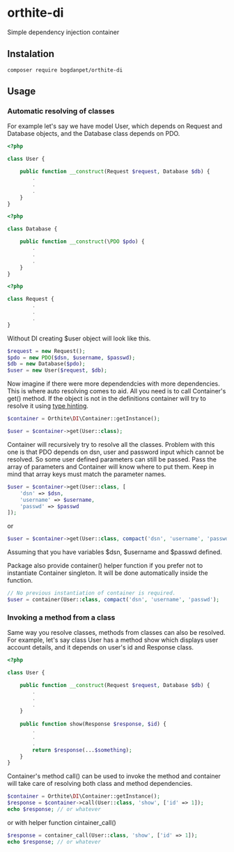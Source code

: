 # orthite-di
Simple dependency injection container

## Instalation

```
composer require bogdanpet/orthite-di
```

## Usage

### Automatic resolving of classes
For example let's say we have model User, which depends on Request and Database objects, and the Database class depends on PDO.

```php
<?php

class User {

    public function __construct(Request $request, Database $db) {
        .
        .
        .
    }
}
```

```php
<?php

class Database {

    public function __construct(\PDO $pdo) {
        .
        .
        .
    }
}
```

```php
<?php

class Request {
        .
        .
        .
}
```

Without DI creating $user object will look like this.

```php
$request = new Request();
$pdo = new PDO($dsn, $username, $passwd);
$db = new Database($pdo);
$user = new User($request, $db);
```

Now imagine if there were more dependendcies with more dependencies. This is where auto resolving comes to aid. All you need is to call Container's get() method. If the object is not in the definitions container will try to resolve it using [type hinting](http://php.net/manual/en/functions.arguments.php#functions.arguments.type-declaration).

```php
$container = Orthite\DI\Container::getInstance();

$user = $container->get(User::class);
```

Container will recursively try to resolve all the classes. Problem with this one is that PDO depends on dsn, user and password input which cannot be resolved. So some user defined parameters can still be passed.
Pass the array of parameters and Container will know where to put them. Keep in mind that array keys must match the parameter names.

```php
$user = $container->get(User::class, [
    'dsn' => $dsn,
    'username' => $username,
    'passwd' => $passwd
]);
```
or
```php
$user = $container->get(User::class, compact('dsn', 'username', 'passwd');
```
Assuming that you have variables $dsn, $username and $passwd defined.

Package also provide container() helper function if you prefer not to instantiate Container singleton. It will be done automatically inside the function.

```php
// No previous instantiation of container is required.
$user = container(User::class, compact('dsn', 'username', 'passwd');
```

### Invoking a method from a class
Same way you resolve classes, methods from classes can also be resolved. For example, let's say class User has a method show which displays user account details, and it depends on user's id and Response class.

```php
<?php

class User {

    public function __construct(Request $request, Database $db) {
        .
        .
        .
    }
    
    public function show(Response $response, $id) {
        .
        .
        .
        return $response(...$something);
    }
}
```

Container's method call() can be used to invoke the method and container will take care of resolving both class and method dependencies.

```php
$container = Orthite\DI\Container::getInstance();
$response = $container->call(User::class, 'show', ['id' => 1]);
echo $response; // or whatever
```
or with helper function cintainer_call()
```php
$response = container_call(User::class, 'show', ['id' => 1]);
echo $response; // or whatever
```
